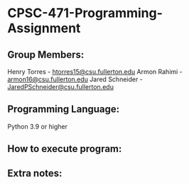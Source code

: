 # CPSC-471-Programming-Assignment
## Group Members:
Henry Torres - htorres15@csu.fullerton.edu
Armon Rahimi - armon16@csu.fullerton.edu
Jared Schneider - JaredPSchneider@csu.fullerton.edu
## Programming Language:
Python 3.9 or higher
## How to execute program:
## Extra notes:
